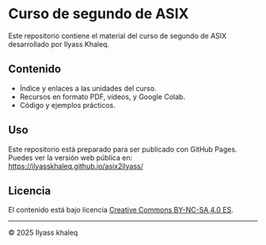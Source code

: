 # Curso de segundo de ASIX

Este repositorio contiene el material del curso de segundo de ASIX desarrollado por Ilyass Khaleq.

## Contenido

- Índice y enlaces a las unidades del curso.
- Recursos en formato PDF, vídeos, y Google Colab.
- Código y ejemplos prácticos.

## Uso

Este repositorio está preparado para ser publicado con GitHub Pages.  
Puedes ver la versión web pública en:  
https://ilyasskhaleq.github.io/asix2ilyass/

## Licencia

El contenido está bajo licencia [Creative Commons BY-NC-SA 4.0 ES](LICENSE.md).


---

© 2025 Ilyass khaleq

